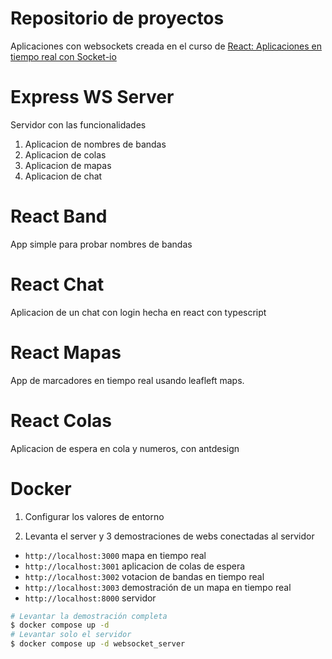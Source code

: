# Repositorio de proyectos

Aplicaciones con websockets creada en el curso de [React: Aplicaciones en tiempo real con Socket-io](https://www.udemy.com/course/react-socket-io-fernando)

# Express WS Server

Servidor con las funcionalidades

1. Aplicacion de nombres de bandas
2. Aplicacion de colas
3. Aplicacion de mapas
4. Aplicacion de chat

# React Band

App simple para probar nombres de bandas

# React Chat

Aplicacion de un chat con login hecha en react con typescript

# React Mapas

App de marcadores en tiempo real usando leafleft maps.

# React Colas

Aplicacion de espera en cola y numeros, con antdesign

# Docker

1. Configurar los valores de entorno

2. Levanta el server y 3 demostraciones de webs conectadas al servidor

- `http://localhost:3000` mapa en tiempo real
- `http://localhost:3001` aplicacion de colas de espera
- `http://localhost:3002` votacion de bandas en tiempo real
- `http://localhost:3003` demostración de un mapa en tiempo real
- `http://localhost:8000` servidor

```bash
# Levantar la demostración completa
$ docker compose up -d
# Levantar solo el servidor
$ docker compose up -d websocket_server
```
